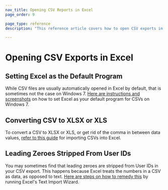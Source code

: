 ```yaml
---
nav_title: Opening CSV Reports in Excel
page_order: 9

page_type: reference
description: "This reference article covers how to open CSV exports in Excel."

---
```


# Opening CSV Exports in Excel

## Setting Excel as the Default Program

While CSV files are usually automatically opened in Excel by default, that is sometimes not the case on Windows 7. [Here are instructions and screenshots][20] on how to set Excel as your default program for CSVs on Windows 7.

## Converting CSV to XLSX or XLS

To convert a CSV to XLSX or XLS, or get rid of the comma in between data values, [refer to this guide][19] for importing CSVs into Excel.

## Leading Zeroes Stripped From User IDs

You may sometimes find that leading zeroes are stripped from User IDs in your CSV export. This happens because Excel treats the numbers in a CSV as data, as opposed to text. [Here are steps on how to remedy this][22] by running Excel's Text Import Wizard.


[19]: https://www.ablebits.com/office-addins-blog/2014/05/01/convert-csv-excel/#import-csv-wizard
[20]: http://www.solveyourtech.com/how-to-open-csv-files-with-excel-by-default/
[22]: https://www.ablebits.com/office-addins-blog/2014/05/01/convert-csv-excel/#csv-leading-zero

